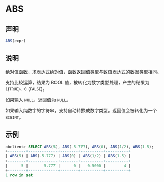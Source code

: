 # ABS

## 声明

```sql
ABS(expr)
```

## 说明

绝对值函数，求表达式绝对值，函数返回值类型与数值表达式的数据类型相同。

支持比较运算，结果为 BOOL 值，被转化为数字类型处理，产生的结果为 `1`(`TRUE`)、`0` (`FALSE`)。

如果输入 `NULL`，返回值为 `NULL`。

如果输入纯数字的字符串，支持自动转换成数字类型。返回值会被转化为一个 `BIGINT`。

## 示例

```sql
obclient> SELECT ABS(5), ABS(-5.777), ABS(0), ABS(1/2), ABS(1-5);
+--------+-------------+--------+----------+----------+
| ABS(5) | ABS(-5.777) | ABS(0) | ABS(1/2) | ABS(1-5) |
+--------+-------------+--------+----------+----------+
|      5 |       5.777 |      0 |   0.5000 |        4 |
+--------+-------------+--------+----------+----------+
1 row in set
```
